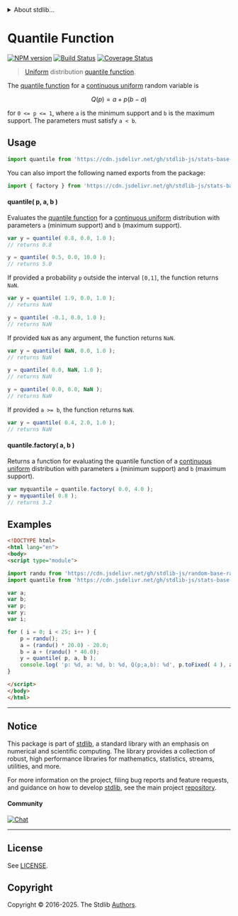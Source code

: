 <!--

@license Apache-2.0

Copyright (c) 2018 The Stdlib Authors.

Licensed under the Apache License, Version 2.0 (the "License");
you may not use this file except in compliance with the License.
You may obtain a copy of the License at

   http://www.apache.org/licenses/LICENSE-2.0

Unless required by applicable law or agreed to in writing, software
distributed under the License is distributed on an "AS IS" BASIS,
WITHOUT WARRANTIES OR CONDITIONS OF ANY KIND, either express or implied.
See the License for the specific language governing permissions and
limitations under the License.

-->


<details>
  <summary>
    About stdlib...
  </summary>
  <p>We believe in a future in which the web is a preferred environment for numerical computation. To help realize this future, we've built stdlib. stdlib is a standard library, with an emphasis on numerical and scientific computation, written in JavaScript (and C) for execution in browsers and in Node.js.</p>
  <p>The library is fully decomposable, being architected in such a way that you can swap out and mix and match APIs and functionality to cater to your exact preferences and use cases.</p>
  <p>When you use stdlib, you can be absolutely certain that you are using the most thorough, rigorous, well-written, studied, documented, tested, measured, and high-quality code out there.</p>
  <p>To join us in bringing numerical computing to the web, get started by checking us out on <a href="https://github.com/stdlib-js/stdlib">GitHub</a>, and please consider <a href="https://opencollective.com/stdlib">financially supporting stdlib</a>. We greatly appreciate your continued support!</p>
</details>

# Quantile Function

[![NPM version][npm-image]][npm-url] [![Build Status][test-image]][test-url] [![Coverage Status][coverage-image]][coverage-url] <!-- [![dependencies][dependencies-image]][dependencies-url] -->

> [Uniform][uniform-distribution] distribution [quantile function][quantile-function].

<section class="intro">

The [quantile function][quantile-function] for a [continuous uniform][uniform-distribution] random variable is

<!-- <equation class="equation" label="eq:uniform_quantile_function" align="center" raw="Q(p) = a + p (b - a)" alt="Quantile function for a continuous uniform distribution."> -->

```math
Q(p) = a + p (b - a)
```

<!-- <div class="equation" align="center" data-raw-text="Q(p) = a + p (b - a)" data-equation="eq:uniform_quantile_function">
    <img src="https://cdn.jsdelivr.net/gh/stdlib-js/stdlib@51534079fef45e990850102147e8945fb023d1d0/lib/node_modules/@stdlib/stats/base/dists/uniform/quantile/docs/img/equation_uniform_quantile_function.svg" alt="Quantile function for a continuous uniform distribution.">
    <br>
</div> -->

<!-- </equation> -->

for `0 <= p <= 1`, where `a` is the minimum support and `b` is the maximum support. The parameters must satisfy `a < b`.

</section>

<!-- /.intro -->



<section class="usage">

## Usage

```javascript
import quantile from 'https://cdn.jsdelivr.net/gh/stdlib-js/stats-base-dists-uniform-quantile@esm/index.mjs';
```

You can also import the following named exports from the package:

```javascript
import { factory } from 'https://cdn.jsdelivr.net/gh/stdlib-js/stats-base-dists-uniform-quantile@esm/index.mjs';
```

#### quantile( p, a, b )

Evaluates the [quantile function][quantile-function] for a [continuous uniform][uniform-distribution] distribution with parameters `a` (minimum support) and `b` (maximum support).

```javascript
var y = quantile( 0.8, 0.0, 1.0 );
// returns 0.8

y = quantile( 0.5, 0.0, 10.0 );
// returns 5.0
```

If provided a probability `p` outside the interval `[0,1]`, the function returns `NaN`.

```javascript
var y = quantile( 1.9, 0.0, 1.0 );
// returns NaN

y = quantile( -0.1, 0.0, 1.0 );
// returns NaN
```

If provided `NaN` as any argument, the function returns `NaN`.

```javascript
var y = quantile( NaN, 0.0, 1.0 );
// returns NaN

y = quantile( 0.0, NaN, 1.0 );
// returns NaN

y = quantile( 0.0, 0.0, NaN );
// returns NaN
```

If provided `a >= b`, the function returns `NaN`.

```javascript
var y = quantile( 0.4, 2.0, 1.0 );
// returns NaN
```

#### quantile.factory( a, b )

Returns a function for evaluating the quantile function of a [continuous uniform][uniform-distribution] distribution with parameters `a` (minimum support) and `b` (maximum support).

```javascript
var myquantile = quantile.factory( 0.0, 4.0 );
y = myquantile( 0.8 );
// returns 3.2
```

</section>

<!-- /.usage -->

<section class="examples">

## Examples

<!-- eslint no-undef: "error" -->

```html
<!DOCTYPE html>
<html lang="en">
<body>
<script type="module">

import randu from 'https://cdn.jsdelivr.net/gh/stdlib-js/random-base-randu@esm/index.mjs';
import quantile from 'https://cdn.jsdelivr.net/gh/stdlib-js/stats-base-dists-uniform-quantile@esm/index.mjs';

var a;
var b;
var p;
var y;
var i;

for ( i = 0; i < 25; i++ ) {
    p = randu();
    a = (randu() * 20.0) - 20.0;
    b = a + (randu() * 40.0);
    y = quantile( p, a, b );
    console.log( 'p: %d, a: %d, b: %d, Q(p;a,b): %d', p.toFixed( 4 ), a.toFixed( 4 ), b.toFixed( 4 ), y.toFixed( 4 ) );
}

</script>
</body>
</html>
```

</section>

<!-- /.examples -->

<!-- Section for related `stdlib` packages. Do not manually edit this section, as it is automatically populated. -->

<section class="related">

</section>

<!-- /.related -->

<!-- Section for all links. Make sure to keep an empty line after the `section` element and another before the `/section` close. -->


<section class="main-repo" >

* * *

## Notice

This package is part of [stdlib][stdlib], a standard library with an emphasis on numerical and scientific computing. The library provides a collection of robust, high performance libraries for mathematics, statistics, streams, utilities, and more.

For more information on the project, filing bug reports and feature requests, and guidance on how to develop [stdlib][stdlib], see the main project [repository][stdlib].

#### Community

[![Chat][chat-image]][chat-url]

---

## License

See [LICENSE][stdlib-license].


## Copyright

Copyright &copy; 2016-2025. The Stdlib [Authors][stdlib-authors].

</section>

<!-- /.stdlib -->

<!-- Section for all links. Make sure to keep an empty line after the `section` element and another before the `/section` close. -->

<section class="links">

[npm-image]: http://img.shields.io/npm/v/@stdlib/stats-base-dists-uniform-quantile.svg
[npm-url]: https://npmjs.org/package/@stdlib/stats-base-dists-uniform-quantile

[test-image]: https://github.com/stdlib-js/stats-base-dists-uniform-quantile/actions/workflows/test.yml/badge.svg?branch=main
[test-url]: https://github.com/stdlib-js/stats-base-dists-uniform-quantile/actions/workflows/test.yml?query=branch:main

[coverage-image]: https://img.shields.io/codecov/c/github/stdlib-js/stats-base-dists-uniform-quantile/main.svg
[coverage-url]: https://codecov.io/github/stdlib-js/stats-base-dists-uniform-quantile?branch=main

<!--

[dependencies-image]: https://img.shields.io/david/stdlib-js/stats-base-dists-uniform-quantile.svg
[dependencies-url]: https://david-dm.org/stdlib-js/stats-base-dists-uniform-quantile/main

-->

[chat-image]: https://img.shields.io/gitter/room/stdlib-js/stdlib.svg
[chat-url]: https://app.gitter.im/#/room/#stdlib-js_stdlib:gitter.im

[stdlib]: https://github.com/stdlib-js/stdlib

[stdlib-authors]: https://github.com/stdlib-js/stdlib/graphs/contributors

[umd]: https://github.com/umdjs/umd
[es-module]: https://developer.mozilla.org/en-US/docs/Web/JavaScript/Guide/Modules

[deno-url]: https://github.com/stdlib-js/stats-base-dists-uniform-quantile/tree/deno
[deno-readme]: https://github.com/stdlib-js/stats-base-dists-uniform-quantile/blob/deno/README.md
[umd-url]: https://github.com/stdlib-js/stats-base-dists-uniform-quantile/tree/umd
[umd-readme]: https://github.com/stdlib-js/stats-base-dists-uniform-quantile/blob/umd/README.md
[esm-url]: https://github.com/stdlib-js/stats-base-dists-uniform-quantile/tree/esm
[esm-readme]: https://github.com/stdlib-js/stats-base-dists-uniform-quantile/blob/esm/README.md
[branches-url]: https://github.com/stdlib-js/stats-base-dists-uniform-quantile/blob/main/branches.md

[stdlib-license]: https://raw.githubusercontent.com/stdlib-js/stats-base-dists-uniform-quantile/main/LICENSE

[uniform-distribution]: https://en.wikipedia.org/wiki/Uniform_distribution_%28continuous%29

[quantile-function]: https://en.wikipedia.org/wiki/Quantile_function

</section>

<!-- /.links -->
